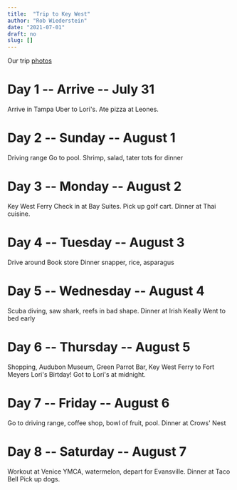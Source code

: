 ```yaml
---
title:  "Trip to Key West"
author: "Rob Wiederstein"
date: "2021-07-01"
draft: no
slug: []
---
```


Our trip [photos](https://stupefied-banach-d12ad4.netlify.app/key_west/)

# Day 1 -- Arrive -- July 31

Arrive in Tampa
Uber to Lori's.
Ate pizza at Leones.

# Day 2 -- Sunday -- August 1
Driving range
Go to pool.
Shrimp, salad, tater tots for dinner

# Day 3 -- Monday -- August 2
Key West Ferry
Check in at Bay Suites.
Pick up golf cart.
Dinner at Thai cuisine.

# Day 4 -- Tuesday -- August 3
Drive around
Book store
Dinner snapper, rice, asparagus

# Day 5 -- Wednesday -- August 4
Scuba diving, saw shark, reefs in bad shape.
Dinner at Irish Keally
Went to bed early

# Day 6 -- Thursday -- August 5
Shopping, Audubon Museum, Green Parrot Bar,
Key West Ferry to Fort Meyers
Lori's Birtday!
Got to Lori's at midnight.

# Day 7 -- Friday -- August 6
Go to driving range, coffee shop, bowl of fruit, pool.
Dinner at Crows' Nest

# Day 8 -- Saturday -- August 7
Workout at Venice YMCA, watermelon, depart for Evansville.
Dinner at Taco Bell
Pick up dogs.
